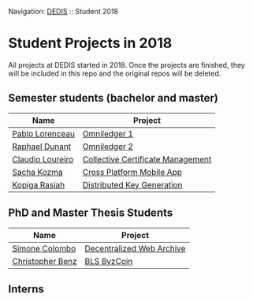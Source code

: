 Navigation: [DEDIS](https://github.com/dedis/doc) ::
Student 2018

# Student Projects in 2018

All projects at DEDIS started in 2018. Once the projects are finished, they will
be included in this repo and the original repos will be deleted.

## Semester students (bachelor and master)

| Name | Project|
|--|--|
|[Pablo Lorenceau](mailto:pablo.lorenceau@epfl.ch)   | [Omniledger 1](omniledger1) |
|[Raphael Dunant](mailto:raphael.dunant@epfl.ch)     | [Omniledger 2](omniledger2) |
|[Claudio Loureiro](mailto:claudio.loureiro@epfl.ch) | [Collective Certificate Management](ccm_pages) |
|[Sacha Kozma](mailto:sacha.kozma@gmail.com)         | [Cross Platform Mobile App](xplatform) |
|[Kopiga Rasiah](mailto:kopiga.rasiah@epfl.ch)       | [Distributed Key Generation](dgcosi) |

## PhD and Master Thesis Students

| Name | Project |
| -- | -- |
| [Simone Colombo](mailto:simone.colombo@epfl.ch)| [Decentralized Web Archive](decanarch) |
| [Christopher Benz](mailto:christopher.benz@epfl.ch) | [BLS ByzCoin](bls_byzcoin) |

## Interns
